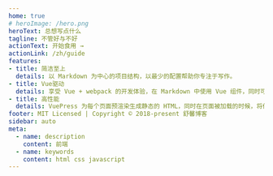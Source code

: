 ```yaml
---
home: true
# heroImage: /hero.png
heroText: 总想写点什么
tagline: 不管好与不好
actionText: 开始食用 →
actionLink: /zh/guide
features:
- title: 简洁至上
  details: 以 Markdown 为中心的项目结构，以最少的配置帮助你专注于写作。
- title: Vue驱动
  details: 享受 Vue + webpack 的开发体验，在 Markdown 中使用 Vue 组件，同时可以使用 Vue 来开发自定义主题。
- title: 高性能
  details: VuePress 为每个页面预渲染生成静态的 HTML，同时在页面被加载的时候，将作为 SPA 运行。
footer: MIT Licensed | Copyright © 2018-present 舒馨博客
sidebar: auto
meta:
  - name: description
    content: 前端
  - name: keywords
    content: html css javascript
---
```


<!-- # 前端知识总结

## html

## css

## JavaScript -->
